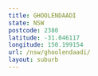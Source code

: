 ```yaml
---
title: GHOOLENDAADI
state: NSW
postcode: 2380
latitude: -31.046117
longitude: 150.199154
url: /nsw/ghoolendaadi/
layout: suburb
---
```

